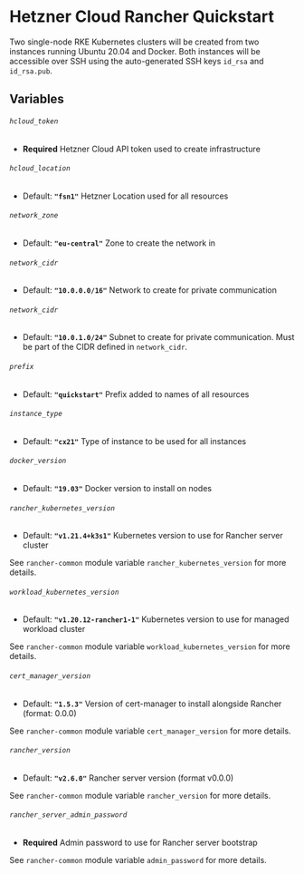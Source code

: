 # Hetzner Cloud Rancher Quickstart

Two single-node RKE Kubernetes clusters will be created from two instances running Ubuntu 20.04 and Docker.
Both instances will be accessible over SSH using the auto-generated SSH keys `id_rsa` and `id_rsa.pub`.

## Variables

###### `hcloud_token`
- **Required**
Hetzner Cloud API token used to create infrastructure

###### `hcloud_location`
- Default: **`"fsn1"`**
Hetzner Location used for all resources

###### `network_zone`
- Default: **`"eu-central"`**
Zone to create the network in

###### `network_cidr`
- Default: **`"10.0.0.0/16"`**
Network to create for private communication

###### `network_cidr`
- Default: **`"10.0.1.0/24"`**
Subnet to create for private communication. Must be part of the CIDR defined in `network_cidr`.

###### `prefix`
- Default: **`"quickstart"`**
Prefix added to names of all resources

###### `instance_type`
- Default: **`"cx21"`**
Type of instance to be used for all instances

###### `docker_version`
- Default: **`"19.03"`**
Docker version to install on nodes

###### `rancher_kubernetes_version`
- Default: **`"v1.21.4+k3s1"`**
Kubernetes version to use for Rancher server cluster

See `rancher-common` module variable `rancher_kubernetes_version` for more details.

###### `workload_kubernetes_version`
- Default: **`"v1.20.12-rancher1-1"`**
Kubernetes version to use for managed workload cluster

See `rancher-common` module variable `workload_kubernetes_version` for more details.

###### `cert_manager_version`
- Default: **`"1.5.3"`**
Version of cert-manager to install alongside Rancher (format: 0.0.0)

See `rancher-common` module variable `cert_manager_version` for more details.

###### `rancher_version`
- Default: **`"v2.6.0"`**
Rancher server version (format v0.0.0)

See `rancher-common` module variable `rancher_version` for more details.

###### `rancher_server_admin_password`
- **Required**
Admin password to use for Rancher server bootstrap

See `rancher-common` module variable `admin_password` for more details.

